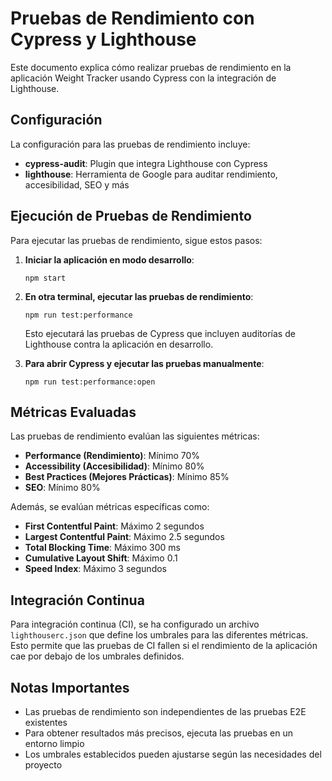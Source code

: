 # Pruebas de Rendimiento con Cypress y Lighthouse

Este documento explica cómo realizar pruebas de rendimiento en la aplicación Weight Tracker usando Cypress con la integración de Lighthouse.

## Configuración

La configuración para las pruebas de rendimiento incluye:

- **cypress-audit**: Plugin que integra Lighthouse con Cypress
- **lighthouse**: Herramienta de Google para auditar rendimiento, accesibilidad, SEO y más

## Ejecución de Pruebas de Rendimiento

Para ejecutar las pruebas de rendimiento, sigue estos pasos:

1. **Iniciar la aplicación en modo desarrollo**:
   ```
   npm start
   ```

2. **En otra terminal, ejecutar las pruebas de rendimiento**:
   ```
   npm run test:performance
   ```

   Esto ejecutará las pruebas de Cypress que incluyen auditorías de Lighthouse contra la aplicación en desarrollo.

3. **Para abrir Cypress y ejecutar las pruebas manualmente**:
   ```
   npm run test:performance:open
   ```

## Métricas Evaluadas

Las pruebas de rendimiento evalúan las siguientes métricas:

- **Performance (Rendimiento)**: Mínimo 70%
- **Accessibility (Accesibilidad)**: Mínimo 80% 
- **Best Practices (Mejores Prácticas)**: Mínimo 85%
- **SEO**: Mínimo 80%

Además, se evalúan métricas específicas como:

- **First Contentful Paint**: Máximo 2 segundos
- **Largest Contentful Paint**: Máximo 2.5 segundos
- **Total Blocking Time**: Máximo 300 ms
- **Cumulative Layout Shift**: Máximo 0.1
- **Speed Index**: Máximo 3 segundos

## Integración Continua

Para integración continua (CI), se ha configurado un archivo `lighthouserc.json` que define los umbrales para las diferentes métricas. Esto permite que las pruebas de CI fallen si el rendimiento de la aplicación cae por debajo de los umbrales definidos.

## Notas Importantes

- Las pruebas de rendimiento son independientes de las pruebas E2E existentes
- Para obtener resultados más precisos, ejecuta las pruebas en un entorno limpio
- Los umbrales establecidos pueden ajustarse según las necesidades del proyecto
